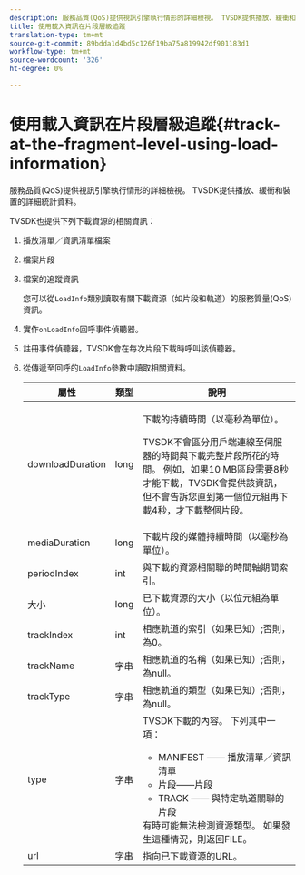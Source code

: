 ```yaml
---
description: 服務品質(QoS)提供視訊引擎執行情形的詳細檢視。 TVSDK提供播放、緩衝和裝置的詳細統計資料。
title: 使用載入資訊在片段層級追蹤
translation-type: tm+mt
source-git-commit: 89bdda1d4bd5c126f19ba75a819942df901183d1
workflow-type: tm+mt
source-wordcount: '326'
ht-degree: 0%

---
```



# 使用載入資訊在片段層級追蹤{#track-at-the-fragment-level-using-load-information}

服務品質(QoS)提供視訊引擎執行情形的詳細檢視。 TVSDK提供播放、緩衝和裝置的詳細統計資料。

TVSDK也提供下列下載資源的相關資訊：

1. 播放清單／資訊清單檔案
1. 檔案片段
1. 檔案的追蹤資訊

   您可以從`LoadInfo`類別讀取有關下載資源（如片段和軌道）的服務質量(QoS)資訊。

1. 實作`onLoadInfo`回呼事件偵聽器。
1. 註冊事件偵聽器，TVSDK會在每次片段下載時呼叫該偵聽器。
1. 從傳遞至回呼的`LoadInfo`參數中讀取相關資料。

   <table id="table_06BD536A23AB4A73B510998426BAE143"> 
    <thead> 
      <tr> 
      <th colname="col01" class="entry"> 屬性 </th> 
      <th colname="col1" class="entry"> 類型 </th> 
      <th colname="col2" class="entry"> 說明 </th> 
      </tr> 
    </thead>
    <tbody> 
      <tr> 
      <td colname="col01"> <span class="codeph"> downloadDuration  </span> </td> 
      <td colname="col1"> <span class="codeph"> long  </span> </td> 
      <td colname="col2"> <p>下載的持續時間（以毫秒為單位）。 </p> <p>TVSDK不會區分用戶端連線至伺服器的時間與下載完整片段所花的時間。 例如，如果10 MB區段需要8秒才能下載，TVSDK會提供該資訊，但不會告訴您直到第一個位元組再下載4秒，才下載整個片段。 </p> </td> 
      </tr> 
      <tr> 
      <td colname="col01"> <span class="codeph"> mediaDuration  </span> </td> 
      <td colname="col1"> <span class="codeph"> long  </span> </td> 
      <td colname="col2"> 下載片段的媒體持續時間（以毫秒為單位）。 </td> 
      </tr> 
      <tr> 
      <td colname="col01"> <span class="codeph"> periodIndex  </span> </td> 
      <td colname="col1"> <span class="codeph"> int  </span> </td> 
      <td colname="col2"> 與下載的資源相關聯的時間軸期間索引。 </td> 
      </tr> 
      <tr> 
      <td colname="col01"> <span class="codeph"> 大小  </span> </td> 
      <td colname="col1"> <span class="codeph"> long  </span> </td> 
      <td colname="col2"> 已下載資源的大小（以位元組為單位）。 </td> 
      </tr> 
      <tr> 
      <td colname="col01"> <span class="codeph"> trackIndex  </span> </td> 
      <td colname="col1"> <span class="codeph"> int  </span> </td> 
      <td colname="col2"> 相應軌道的索引（如果已知）;否則，為0。 </td> 
      </tr> 
      <tr> 
      <td colname="col01"> <span class="codeph"> trackName  </span> </td> 
      <td colname="col1"> <span class="codeph"> 字串  </span> </td> 
      <td colname="col2"> 相應軌道的名稱（如果已知）;否則，為null。 </td> 
      </tr> 
      <tr> 
      <td colname="col01"> <span class="codeph"> trackType  </span> </td> 
      <td colname="col1"> <span class="codeph"> 字串  </span> </td> 
      <td colname="col2"> 相應軌道的類型（如果已知）;否則，為null。 </td> 
      </tr> 
      <tr> 
      <td colname="col01"> <span class="codeph"> type  </span> </td> 
      <td colname="col1"> <span class="codeph"> 字串  </span> </td> 
      <td colname="col2"> TVSDK下載的內容。 下列其中一項： 
      <ul id="ul_9C3BDEBD878544DA95C7FF81114F9B5C"> 
      <li id="li_A093552B492A44FD8B30785E465F6886">MANIFEST —— 播放清單／資訊清單 </li> 
      <li id="li_DEF9AC71AA564F9BB4C5D4E834432EE5">片段——片段 </li> 
      <li id="li_57821F47B6F04CD38570BCE6447A01B8">TRACK —— 與特定軌道關聯的片段 </li> 
      </ul> 有時可能無法檢測資源類型。 如果發生這種情況，則返回FILE。 </td> 
      </tr> 
      <tr> 
      <td colname="col01"> <span class="codeph"> url  </span> </td> 
      <td colname="col1"> <span class="codeph"> 字串  </span> </td> 
      <td colname="col2"> 指向已下載資源的URL。 </td> 
      </tr> 
    </tbody> 
   </table>
